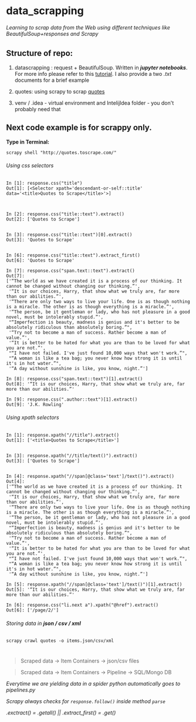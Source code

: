 # data_scrapping
###### Learning to scrap data from the Web using different techniques like BeautifulSoup+responses and Scrapy

## Structure of repo: 

1.   datascrapping : request + BeautifulSoup. Written in ***jupyter notebooks***. For more info please refer to this [tutorial](https://towardsdatascience.com/how-to-web-scrape-with-python-in-4-minutes-bc49186a8460). 
 I also provide a two *.txt* documents for a brief example

2.  quotes: using scrapy to scrap [quotes](http://quotes.toscrape.com/)

3. venv / .idea - virtual environment and IntelijIdea folder - you don't probably need that

## Next code example is for scrappy only.
**Type in Terminal:**

`scrapy shell "http://quotes.toscrape.com/"`
###### Using css selectors
```
In [1]: response.css("title")
Out[1]: [<Selector xpath='descendant-or-self::title' data='<title>Quotes to Scrape</title>'>]



In [2]: response.css("title::text").extract()
Out[2]: ['Quotes to Scrape']


In [3]: response.css("title::text")[0].extract()
Out[3]: 'Quotes to Scrape'


In [6]: response.css("title::text").extract_first()
Out[6]: 'Quotes to Scrape'

In [7]: response.css("span.text::text").extract()
Out[7]: 
['“The world as we have created it is a process of our thinking. It cannot be changed without changing our thinking.”',
 '“It is our choices, Harry, that show what we truly are, far more than our abilities.”',
 '“There are only two ways to live your life. One is as though nothing is a miracle. The other is as though everything is a miracle.”',
 '“The person, be it gentleman or lady, who has not pleasure in a good novel, must be intolerably stupid.”',
 "“Imperfection is beauty, madness is genius and it's better to be absolutely ridiculous than absolutely boring.”",
 '“Try not to become a man of success. Rather become a man of value.”',
 '“It is better to be hated for what you are than to be loved for what you are not.”',
 "“I have not failed. I've just found 10,000 ways that won't work.”",
 "“A woman is like a tea bag; you never know how strong it is until it's in hot water.”",
 '“A day without sunshine is like, you know, night.”']

In [8]: response.css("span.text::text")[1].extract()
Out[8]: '“It is our choices, Harry, that show what we truly are, far more than our abilities.”'

In [9]: response.css(".author::text")[1].extract()
Out[9]: 'J.K. Rowling'
```
###### Using xpath selectors
````
In [1]: response.xpath("//title").extract()
Out[1]: ['<title>Quotes to Scrape</title>']


In [3]: response.xpath("//title/text()").extract()
Out[3]: ['Quotes to Scrape']


In [4]: response.xpath("//span[@class='text']/text()").extract()
Out[4]: 
['“The world as we have created it is a process of our thinking. It cannot be changed without changing our thinking.”',
 '“It is our choices, Harry, that show what we truly are, far more than our abilities.”',
 '“There are only two ways to live your life. One is as though nothing is a miracle. The other is as though everything is a miracle.”',
 '“The person, be it gentleman or lady, who has not pleasure in a good novel, must be intolerably stupid.”',
 "“Imperfection is beauty, madness is genius and it's better to be absolutely ridiculous than absolutely boring.”",
 '“Try not to become a man of success. Rather become a man of value.”',
 '“It is better to be hated for what you are than to be loved for what you are not.”',
 "“I have not failed. I've just found 10,000 ways that won't work.”",
 "“A woman is like a tea bag; you never know how strong it is until it's in hot water.”",
 '“A day without sunshine is like, you know, night.”']

In [5]: response.xpath("//span[@class='text']/text()")[1].extract()
Out[5]: '“It is our choices, Harry, that show what we truly are, far more than our abilities.”'

In [6]: response.css("li.next a").xpath("@href").extract()
Out[6]: ['/page/2/']
````

###### Storing data in ***json / csv / xml***
`scrapy crawl quotes -o items.json/csv/xml`
#
> Scraped data -> Item Containers -> json/csv files
    
> Scraped data -> Item Containers -> Pipeline -> SQL/Mongo DB

*Everytime we are yielding data in a spider python automatically goes to pipelines.py*

*Scrapy always checks for `response.follow()` inside method `parse`*

*.exctract() = .getall() || .extract_first() = .get()*